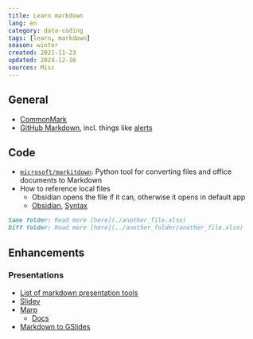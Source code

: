 ```yaml
---
title: Learn markdown
lang: en
category: data-coding
tags: [learn, markdown]
season: winter
created: 2021-11-23
updated: 2024-12-16
sources: Misc
---
```


## General
- [CommonMark](https://commonmark.org/)
- [GitHub Markdown](https://github.github.com/gfm/), incl. things like [alerts](https://docs.github.com/en/get-started/writing-on-github/getting-started-with-writing-and-formatting-on-github/basic-writing-and-formatting-syntax#alerts)

## Code
- [`microsoft/markitdown`](https://github.com/microsoft/markitdown): Python tool for converting files and office documents to Markdown
- How to reference local files
	- Obsidian opens the file if it can, otherwise it opens in default app
	- [Obsidian](https://forum.obsidian.md/t/how-to-link-a-local-file-in-obsidian/5815), [Syntax](https://stackoverflow.com/questions/32563078/how-link-to-any-local-file-with-markdown-syntax/59226851)

```markdown
Same folder: Read more [here](./another_file.xlsx)
Diff folder: Read more [here](../another_folder/another_file.xlsx)
```

## Enhancements

### Presentations
- [List of markdown presentation tools](https://gist.github.com/johnloy/27dd124ad40e210e91c70dd1c24ac8c8)
- [Slidev](https://sli.dev/)
- [Marp](https://github.com/marp-team/marp-cli)
	- [Docs](https://marpit.marp.app/)
- [Markdown to GSlides](https://github.com/googleworkspace/md2googleslides)
